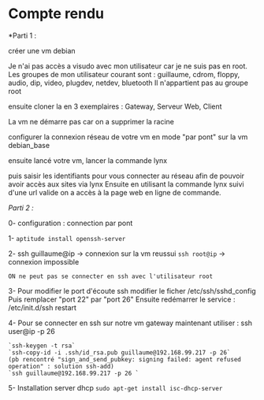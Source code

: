 Compte rendu
=

*Parti 1 : 

créer une vm debian

Je n'ai pas accès a visudo avec mon utilisateur car je ne suis pas en root. 
Les groupes de mon utilisateur courant sont : guillaume, cdrom, floppy, audio, dip, video, plugdev, netdev, bluetooth
Il n'appartient pas au groupe root

ensuite cloner la en 3 exemplaires : Gateway, Serveur Web, Client

La vm ne démarre pas car on a supprimer la racine 

configurer la connexion réseau de votre vm en mode "par pont" sur la vm debian_base

ensuite lancé votre vm, lancer la commande lynx

puis saisir les identifiants pour vous connecter au réseau afin de pouvoir avoir accès aux sites via lynx
Ensuite en utilisant la commande lynx suivi d'une url valide on a accès à la page web en ligne de commande.

*Parti 2 :*

0- configuration : connection par pont

1- `aptitude install openssh-server`

2- ssh guillaume@ip
	-> connexion sur la vm reussui
   `ssh root@ip`
    -> connexion impossible

    ON ne peut pas se connecter en ssh avec l'utilisateur root

3- Pour modifier le port d'écoute ssh 
	modifier le ficher /etc/ssh/sshd_config
	Puis remplacer "port 22" par "port 26"
	Ensuite redémarrer le service : /etc/init.d/ssh restart

4- Pour se connecter en ssh sur notre vm gateway maintenant utiliser : ssh user@ip -p 26

	`ssh-keygen -t rsa`
	`ssh-copy-id -i .ssh/id_rsa.pub guillaume@192.168.99.217 -p 26`
	(pb rencontré "sign_and_send_pubkey: signing failed: agent refused operation" : solution ssh-add)
	`ssh guillaume@192.168.99.217 -p 26 `

5- Installation server dhcp 
	`sudo apt-get install isc-dhcp-server`